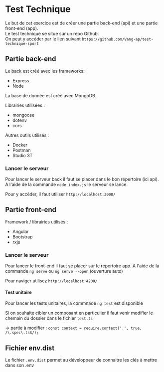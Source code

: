 # Test Technique

Le but de cet exercice est de créer une partie back-end (api) et une partie front-end (app).  
Le test technique se situe sur un repo Github.  
On peut y accéder par le lien suivant `https://github.com/Vang-ap/test-technique-sport`

## Partie back-end

Le back est créé avec les frameworks:  
* Express
* Node

La base de donnée est créé avec MongoDB.  

Librairies utilisées : 
* mongoose
* dotenv
* cors

Autres outils utilisés :
* Docker
* Postman
* Studio 3T

### Lancer le serveur

Pour lancer le serveur back il faut se placer dans le bon répertoire (ici api).  A l'aide de la commande `node index.js` le serveur se lance.

Pour y accéder, il faut utiliser `http://localhost:3000/`

## Partie front-end

Framework / librairies utilisés :
* Angular
* Bootstrap
* rxjs

### Lancer le serveur

Pour lancer le front-end il faut se placer sur le répertoire app. A l'aide de la commande `ng serve` ou `ng serve --open` (ouverture auto)

Pour naviger utilisez `http://localhost:4200/`.

#### Test unitaire

Pour lancer les tests unitaires, la commnade `ng test` est disponible

Si on souhaite cibler un composant en particulier il faut venir modifier le chemain du dossier dans le fichier `test.ts`  

-> partie à modifier : `const context = require.context('.', true, /\.spec\.ts$/);`  

## Fichier env.dist

Le fichier `.env.dist` permet au développeur de connaitre les clés à mettre dans son .env
